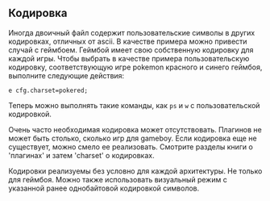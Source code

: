## Кодировка

Иногда двоичный файл содержит пользовательские символы в других кодировках, отличных от ascii. В качестве примера можно привести случай с геймбоем. Геймбой имеет свою собственную кодировку для каждой игры. Чтобы выбрать в качестве примера пользовательскую кодировку, соответствующую игре pokemon красного и синего геймбоя, выполните следующие действия:

```
e cfg.charset=pokered;
```

Теперь можно выполнять такие команды, как `ps` и `w` с пользовательской кодировкой.

Очень часто необходимая кодировка может отсутствовать. Плагинов не может быть столько, сколько игр для gameboy. Если кодировка еще не существует, можно смело ее реализовать. Смотрите разделы книги о 'плагинах' и затем 'charset' о кодировках.

Кодировки реализуемы без условно для каждой архитектуры. Не только для геймбоя. Можно также использовать визуальный режим с указанной ранее однобайтовой кодировкой символов.
